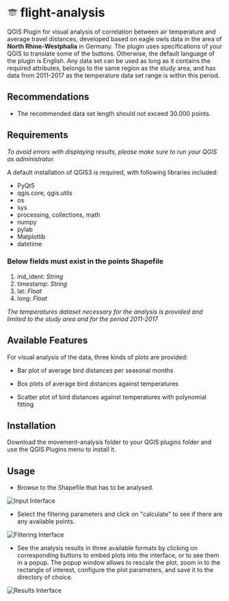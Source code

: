 
#  <img src="movement_analysis/icon.png" alt="icon"> flight-analysis

QGIS Plugin for visual analysis of correlation between air temperature and average travel distances, developed based on eagle owls data in the area of **North Rhine-Westphalia** in Germany. The plugin uses specifications of your QGIS to translate some of the buttons. Otherwise, the default language of the plugin is English. Any data set can be used as long as it contains the required attributes, belongs to the same region as the study area, and has data from 2011-2017 as the temperature data set range is within this period. 

## Recommendations
- The recommended data set length should not exceed 30.000 points.

## Requirements

_To avoid errors with displaying results, please make sure to run your QGIS as administrator._

A default installation of QGIS3 is required, with following libraries included:

 - PyQt5
 - qgis.core, qgis.utils
 - os
 - sys
 - processing, collections, math
 - numpy
 - pylab
 - Matplotlib
 - datetime

### Below fields must exist in the points Shapefile
 1. ind_ident: *String*
 2. timestamp: *String*
 3. lat: *Float*
 4. long: *Float*

*The temperatures dataset necessary for the analysis is provided and limited to the study area and for the period 2011-2017* 
 
## Available Features
For visual analysis of the data, three kinds of plots are provided:

- Bar plot of average bird distances per seasonal months
    
- Box plots of average bird distances against temperatures
    
- Scatter plot of bird distances against temperatures with polynomial fitting

## Installation

Download the movement-analysis folder to your QGIS plugins folder and use the QGIS Plugins menu to install it. 

## Usage
  
 - Browse to the Shapefile that has to be analysed.  
 
![Input Interface](https://images2.imgbox.com/01/fd/f6Or8szl_o.png)
  
 - Select the filtering parameters and click on "calculate" to see if there are any available points.  
 
![Filtering Interface](https://images2.imgbox.com/2f/45/oOEYS4bW_o.png)

 - See the analysis results in three available formats by clicking on corresponding buttons to embed plots into the interface, or to see them in a popup. The popup window allows to rescale the plot, zoom in to the rectangle of interest, configure the plot parameters, and save it to the directory of choice.  
 
![Results Interface](https://images2.imgbox.com/42/8f/rD8zmvLQ_o.png)

